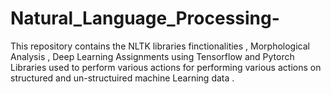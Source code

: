 # Natural_Language_Processing-
This repository contains the NLTK libraries finctionalities , Morphological Analysis , Deep Learning Assignments using Tensorflow and Pytorch Libraries 
used to perform various actions for performing various actions on structured and un-structuired machine Learning data 
.
